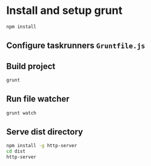 # Install and setup grunt
```bash
npm install
```

## Configure taskrunners `Gruntfile.js`

## Build project
```bash
grunt
```

## Run file watcher
```bash
grunt watch
```
## Serve dist directory
```bash
npm install -g http-server
cd dist
http-server
```